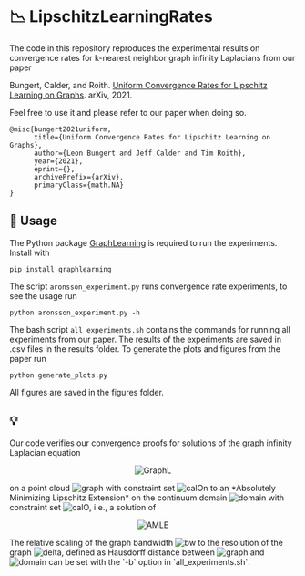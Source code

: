 # :chart_with_downwards_trend: LipschitzLearningRates
The code in this repository reproduces the experimental results on convergence rates for k-nearest neighbor graph infinity Laplacians from our paper 

Bungert, Calder, and Roith. [Uniform Convergence Rates for Lipschitz Learning on Graphs](https://arxiv.org/abs/). arXiv, 2021.

Feel free to use it and please refer to our paper when doing so.
```
@misc{bungert2021uniform,
      title={Uniform Convergence Rates for Lipschitz Learning on Graphs}, 
      author={Leon Bungert and Jeff Calder and Tim Roith},
      year={2021},
      eprint={},
      archivePrefix={arXiv},
      primaryClass={math.NA}
}
```
## :wrench: Usage

The Python package [GraphLearning](https://github.com/jwcalder/GraphLearning) is required to run the experiments. Install with
```
pip install graphlearning
```
The script `aronsson_experiment.py` runs convergence rate experiments, to see the usage run
```
python aronsson_experiment.py -h
```
The bash script `all_experiments.sh` contains the commands for running all experiments from our paper. The results of the experiments are saved in .csv files in the results folder. To generate the plots and figures from the paper run
```
python generate_plots.py
```
All figures are saved in the figures folder.

## :bulb: 

Our code verifies our convergence proofs for solutions of the graph infinity Laplacian equation
<p align="center">
      <img src="https://latex.codecogs.com/svg.latex?\begin{cases}\max_{y\in\Omega_n}\eta(|x-y|/h_n)(u(y)-u(x))+\min_{y\in\Omega_n}\eta(|x-y|/h_n)(u(y)-u(x)),\;&x\in\Omega_n\setminus\mathcal{O}_n\\u(x)=g(x),\;&x\in\mathcal{O}_n\end{cases}" title="GraphL" />
</p>
on a point cloud <img src="https://latex.codecogs.com/svg.latex?\Omega_n" title="graph"/> with constraint set <img src="https://latex.codecogs.com/svg.latex?\mathcal{O}_n" title="calOn"/> to an *Absolutely Minimizing Lipschitz Extension* on the continuum domain <img src="https://latex.codecogs.com/svg.latex?\Omega" title="domain"/> with constraint set <img src="https://latex.codecogs.com/svg.latex?\mathcal{O}" title="calO"/>, i.e., a solution of
<p align="center">
      <img src="https://latex.codecogs.com/svg.latex?\begin{cases}\operatorname{Lip}(u;A)=\operatorname{Lip}(u;\partial\,A),\;&\forall\,A\subset\subset\Omega\\u=g,\;&\text{on}\,\mathcal{O}.\end{cases}" title="AMLE" />
</p>
The relative scaling of the graph bandwidth <img src="https://latex.codecogs.com/svg.latex?h_n" title="bw"/> to the resolution of the graph <img src="https://latex.codecogs.com/svg.latex?\delta_n" title="delta"/>, defined as Hausdorff distance between <img src="https://latex.codecogs.com/svg.latex?\Omega_n" title="graph"/> and <img src="https://latex.codecogs.com/svg.latex?\Omega" title="domain"/> can be set with the `-b` option in `all_experiments.sh`.
